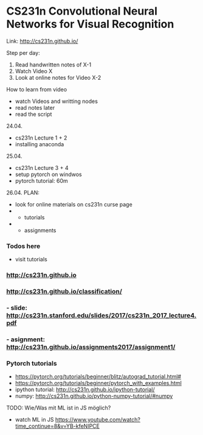 # CS231n Convolutional Neural Networks for Visual Recognition
Link: http://cs231n.github.io/

Step per day:
1. Read handwritten notes of X-1
2. Watch Video X
3. Look at online notes for Video X-2

How to learn from video
- watch Videos and writting nodes
- read notes later
- read the script

24.04.
- cs231n Lecture 1 + 2
- installing anaconda

25.04.
- cs231n Lecture 3 + 4
- setup pytorch on windwos
- pytorch tutorial: 60m


26.04.
PLAN:
- look for online materials on cs231n curse page
- - tutorials
- - assignments

### Todos here
- visit tutorials


### http://cs231n.github.io
### http://cs231n.github.io/classification/
### - slide: http://cs231n.stanford.edu/slides/2017/cs231n_2017_lecture4.pdf
### - asignment: http://cs231n.github.io/assignments2017/assignment1/



### Pytorch tutorials
- https://pytorch.org/tutorials/beginner/blitz/autograd_tutorial.html#
- https://pytorch.org/tutorials/beginner/pytorch_with_examples.html
- ipython tutorial: http://cs231n.github.io/ipython-tutorial/
- numpy: http://cs231n.github.io/python-numpy-tutorial/#numpy


TODO: 
Wie/Was mit ML ist in JS möglich? 
- watch ML in JS https://www.youtube.com/watch?time_continue=8&v=YB-kfeNIPCE